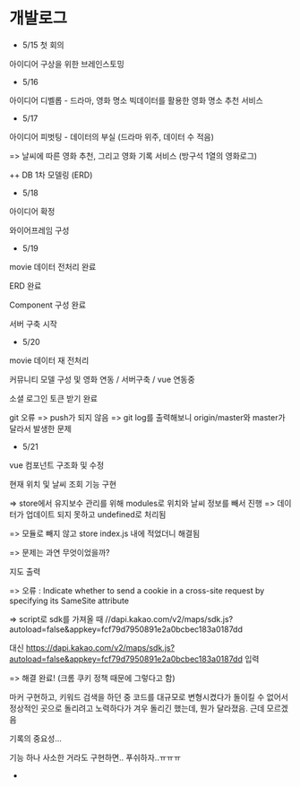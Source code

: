 # 개발로그



- 5/15 첫 회의

아이디어 구상을 위한 브레인스토밍



- 5/16

아이디어 디벨롭 - 드라마, 영화 명소 빅데이터를 활용한 영화 명소 추천 서비스



- 5/17

아이디어 피벗팅 - 데이터의 부실 (드라마 위주, 데이터 수 적음)

=> 날씨에 따른 영화 추천, 그리고 영화 기록 서비스 (방구석 1열의 영화로그)

++ DB 1차 모델링 (ERD)



- 5/18

아이디어 확정 

와이어프레임 구성



- 5/19

movie 데이터 전처리 완료

ERD 완료

Component 구성 완료

서버 구축 시작



- 5/20

movie 데이터 재  전처리

커뮤니티 모델 구성 및 영화 연동 / 서버구축 / vue 연동중

소셜 로그인 토큰 받기 완료

git 오류 => push가 되지 않음 => git log를 출력해보니 origin/master와 master가 달라서 발생한 문제



- 5/21

vue 컴포넌트 구조화 및 수정

현재 위치 및 날씨 조회 기능 구현

=> store에서 유지보수 관리를 위해 modules로 위치와 날씨 정보를 빼서 진행 => 데이터가 업데이트 되지 못하고 undefined로 처리됨 

=> 모듈로 빼지 않고 store index.js 내에 적었더니 해결됨 

=> 문제는 과연 무엇이었을까?

지도 출력 

=> 오류 : Indicate whether to send a cookie in a cross-site request by specifying its SameSite attribute 

=> script로 sdk를 가져올 때 //dapi.kakao.com/v2/maps/sdk.js?autoload=false&appkey=fcf79d7950891e2a0bcbec183a0187dd 

대신 https://dapi.kakao.com/v2/maps/sdk.js?autoload=false&appkey=fcf79d7950891e2a0bcbec183a0187dd 입력 

=> 해결 완료! (크롬 쿠키 정책 때문에 그렇다고 함)

마커 구현하고, 키워드 검색을 하던 중 코드를 대규모로 변형시켰다가 돌이킬 수 없어서 정상적인 곳으로 돌리려고 노력하다가 겨우 돌리긴 했는데, 뭔가 달라졌음. 근데 모르겠음

기록의 중요성...

기능 하나 사소한 거라도 구현하면.. 푸쉬하자..ㅠㅠㅠ



- 

